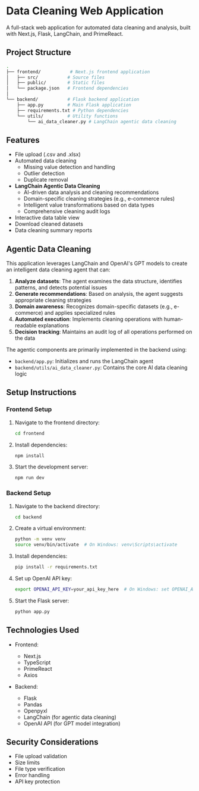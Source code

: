 # Data Cleaning Web Application

A full-stack web application for automated data cleaning and analysis, built with Next.js, Flask, LangChain, and PrimeReact.

## Project Structure

```bash
.
├── frontend/           # Next.js frontend application
│   ├── src/           # Source files
│   ├── public/        # Static files
│   └── package.json   # Frontend dependencies
│
└── backend/           # Flask backend application
    ├── app.py         # Main Flask application
    ├── requirements.txt # Python dependencies
    └── utils/         # Utility functions
        └── ai_data_cleaner.py # LangChain agentic data cleaning
```

## Features

- File upload (.csv and .xlsx)
- Automated data cleaning
  - Missing value detection and handling
  - Outlier detection
  - Duplicate removal
- **LangChain Agentic Data Cleaning**
  - AI-driven data analysis and cleaning recommendations
  - Domain-specific cleaning strategies (e.g., e-commerce rules)
  - Intelligent value transformations based on data types
  - Comprehensive cleaning audit logs
- Interactive data table view
- Download cleaned datasets
- Data cleaning summary reports

## Agentic Data Cleaning

This application leverages LangChain and OpenAI's GPT models to create an intelligent data cleaning agent that can:

1. **Analyze datasets**: The agent examines the data structure, identifies patterns, and detects potential issues
2. **Generate recommendations**: Based on analysis, the agent suggests appropriate cleaning strategies
3. **Domain awareness**: Recognizes domain-specific datasets (e.g., e-commerce) and applies specialized rules
4. **Automated execution**: Implements cleaning operations with human-readable explanations
5. **Decision tracking**: Maintains an audit log of all operations performed on the data

The agentic components are primarily implemented in the backend using:
- `backend/app.py`: Initializes and runs the LangChain agent
- `backend/utils/ai_data_cleaner.py`: Contains the core AI data cleaning logic

## Setup Instructions

### Frontend Setup

1. Navigate to the frontend directory:
   ```bash
   cd frontend
   ```

2. Install dependencies:
   ```bash
   npm install
   ```

3. Start the development server:
   ```bash
   npm run dev
   ```

### Backend Setup

1. Navigate to the backend directory:
   ```bash
   cd backend
   ```

2. Create a virtual environment:
   ```bash
   python -m venv venv
   source venv/bin/activate  # On Windows: venv\Scripts\activate
   ```

3. Install dependencies:
   ```bash
   pip install -r requirements.txt
   ```

4. Set up OpenAI API key:
   ```bash
   export OPENAI_API_KEY=your_api_key_here  # On Windows: set OPENAI_API_KEY=your_api_key_here
   ```

5. Start the Flask server:
   ```bash
   python app.py
   ```

## Technologies Used

- Frontend:
  - Next.js
  - TypeScript
  - PrimeReact
  - Axios

- Backend:
  - Flask
  - Pandas
  - Openpyxl
  - LangChain (for agentic data cleaning)
  - OpenAI API (for GPT model integration)

## Security Considerations

- File upload validation
- Size limits
- File type verification
- Error handling 
- API key protection 